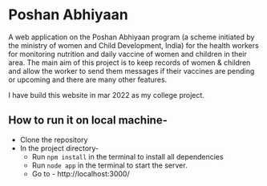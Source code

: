# Poshan Abhiyaan
A web application on the Poshan Abhiyaan program (a scheme initiated by the ministry of women and Child Development, India) for the health workers for monitoring nutrition and daily vaccine of women and children in their area.
The main aim of this project is to keep records of women & children and allow the worker to send them messages if their vaccines are pending or upcoming and there are many other features.

I have build this website in mar 2022 as my college project.

## How to run it on local machine-
* Clone the repository
* In the project directory-
  * Run ``` npm install ``` in the terminal to install all dependencies
  * Run ``` node app ``` in the terminal to start the server.
  * Go to - http://localhost:3000/
